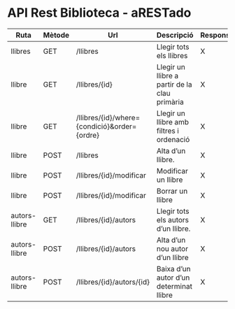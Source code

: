 # API Rest Biblioteca - aRESTado

| Ruta | Mètode | Url | Descripció | Responsable |
|--|--|--|--|--|
| llibres | GET | /llibres | Llegir tots els llibres | X |
| llibre | GET | /llibres/{id} | Llegir un llibre a partir de la clau primària | X |
| llibre | GET | /llibres/{id}/where={condició}&order={ordre} | Llegir un llibre amb filtres i ordenació | X |
| llibre | POST | /llibres | Alta d’un llibre. | X |
| llibre | POST | /llibres/{id}/modificar | Modificar un llibre | X |
| llibre | POST | /llibres/{id}/modificar | Borrar un llibre | X |
| autors-llibre | GET | /llibres/{id}/autors | Llegir tots els autors d’un llibre. | X |
| autors-llibre | POST | /llibres/{id}/autors | Alta d’un nou autor d’un llibre | X |
| autors-llibre | POST | /llibres/{id}/autors/{id} | Baixa d’un autor d’un determinat llibre | X |
